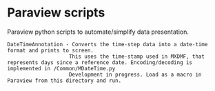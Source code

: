 # Paraview scripts

Paraview python scripts to automate/simplify data presentation.

	DateTimeAnnotation - Converts the time-step data into a date-time format and prints to screen. 
						This uses the time-stamp used in MXDMF, that represents days since a reference date. Encoding/decoding is implemented in /Common/MDateTime.py
						Development in progress. Load as a macro in Paraview from this directory and run.

